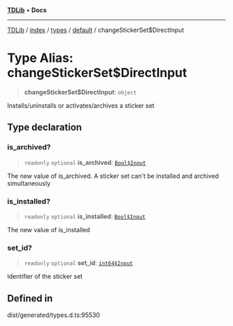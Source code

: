 [**TDLib**](../../../../../../README.md) • **Docs**

***

[TDLib](../../../../../../modules.md) / [index](../../../../../README.md) / [types](../../../README.md) / [default](../README.md) / changeStickerSet$DirectInput

# Type Alias: changeStickerSet$DirectInput

> **changeStickerSet$DirectInput**: `object`

Installs/uninstalls or activates/archives a sticker set

## Type declaration

### is\_archived?

> `readonly` `optional` **is\_archived**: [`Bool$Input`](Bool$Input.md)

The new value of is_archived. A sticker set can't be installed and archived simultaneously

### is\_installed?

> `readonly` `optional` **is\_installed**: [`Bool$Input`](Bool$Input.md)

The new value of is_installed

### set\_id?

> `readonly` `optional` **set\_id**: [`int64$Input`](int64$Input.md)

Identifier of the sticker set

## Defined in

dist/generated/types.d.ts:95530
